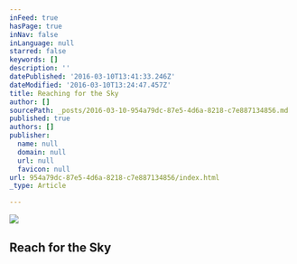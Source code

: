 ```yaml
---
inFeed: true
hasPage: true
inNav: false
inLanguage: null
starred: false
keywords: []
description: ''
datePublished: '2016-03-10T13:41:33.246Z'
dateModified: '2016-03-10T13:24:47.457Z'
title: Reaching for the Sky
author: []
sourcePath: _posts/2016-03-10-954a79dc-87e5-4d6a-8218-c7e887134856.md
published: true
authors: []
publisher:
  name: null
  domain: null
  url: null
  favicon: null
url: 954a79dc-87e5-4d6a-8218-c7e887134856/index.html
_type: Article

---
```

![](https://the-grid-user-content.s3-us-west-2.amazonaws.com/175be71d-dbd7-4202-baff-4db5bf002564.jpg)

## Reach for the Sky